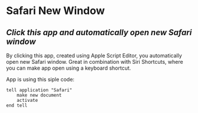 # Safari New Window
## _Click this app and automatically open new Safari window_

By clicking this app, created using Apple Script Editor, you automatically open new Safari window. Great in combination with Siri Shortcuts, where you can make app open using a keyboard shortcut.

App is using this siple code:
```
tell application "Safari"
	make new document
	activate
end tell

```
